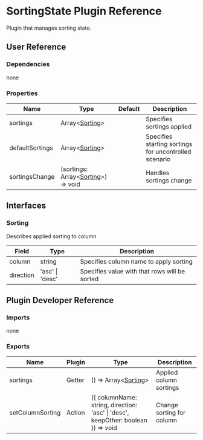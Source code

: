 # SortingState Plugin Reference

Plugin that manages sorting state.

## User Reference

### Dependencies

none

### Properties

Name | Type | Default | Description
-----|------|---------|------------
sortings | Array&lt;[Sorting](#sorting)&gt; | | Specifies sortings applied
defaultSortings | Array&lt;[Sorting](#sorting)&gt; | | Specifies starting sortings for uncontrolled scenario
sortingsChange | (sortings: Array&lt;[Sorting](#sorting)&gt;) => void | | Handles sortings change

## Interfaces

### Sorting

Describes applied sorting to column

Field | Type | Description
------|------|------------
column | string | Specifies column name to apply sorting
direction | 'asc' &#124; 'desc' | Specifies value with that rows will be sorted

## Plugin Developer Reference

### Imports

none

### Exports

Name | Plugin | Type | Description
-----|--------|------|------------
sortings | Getter | () => Array&lt;[Sorting](#sorting)&gt; | Applied column sortings
setColumnSorting | Action | ({ columnName: string, direction: 'asc' &#124; 'desc', keepOther: boolean }) => void | Change sorting for column

